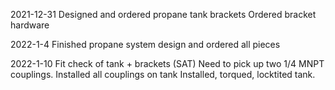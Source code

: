 2021-12-31
Designed and ordered propane tank brackets
Ordered bracket hardware

2022-1-4
Finished propane system design and ordered all pieces

2022-1-10
Fit check of tank + brackets (SAT)
Need to pick up two 1/4 MNPT couplings.
Installed all couplings on tank
Installed, torqued, locktited tank.
